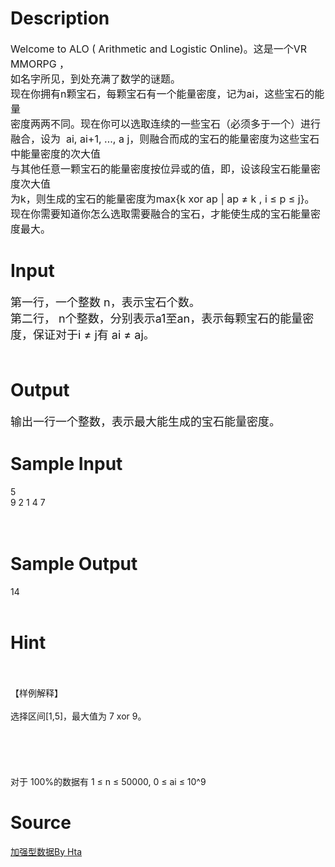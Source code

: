 
# Description

<div class="content"><p><span style="font-size: medium">Welcome to ALO ( Arithmetic and Logistic Online)。这是一个VR MMORPG ，<br/>
如名字所见，到处充满了数学的谜题。<br/>
现在你拥有n颗宝石，每颗宝石有一个能量密度，记为ai，这些宝石的能量<br/>
密度两两不同。现在你可以选取连续的一些宝石（必须多于一个）进行融合，设为  ai, ai+1, …, a j，则融合而成的宝石的能量密度为这些宝石中能量密度的次大值<br/>
与其他任意一颗宝石的能量密度按位异或的值，即，设该段宝石能量密度次大值<br/>
为k，则生成的宝石的能量密度为max{k xor ap | ap ≠ k , i ≤ p ≤ j}。 <br/>
现在你需要知道你怎么选取需要融合的宝石，才能使生成的宝石能量密度最大。 <br/>
</span></p></div>

# Input

<div class="content"><p><font size="4">第一行，一个整数 n，表示宝石个数。 <br/>
第二行， n个整数，分别表示a1至an，表示每颗宝石的能量密度，保证对于i ≠ j有 ai ≠ aj。 <br/>
 <br/>
</font></p></div>

# Output

<div class="content"><p><font size="4">输出一行一个整数，表示最大能生成的宝石能量密度。 <br/>
</font></p></div>

# Sample Input

<div class="content"><span class="sampledata">5 <br/>
9  2 1 4 7<br/>
 <br/>
 <br/>
</span></div>

# Sample Output

<div class="content"><span class="sampledata">14 <br/>
 <br/>
 </span></div>

# Hint

<div class="content"><p></p><p><br/><br/>
【样例解释】 <br/><br/>
选择区间[1,5]，最大值为 7 xor 9。 <br/><br/>
 <br/><br/>
 <br/><br/>
对于 100%的数据有 1 ≤ n ≤ 50000, 0 ≤ ai ≤ 10^9</p><p></p></div>

# Source

<div class="content"><p><a href="problemset.php?search=加强型数据By Hta">加强型数据By Hta</a></p></div>

